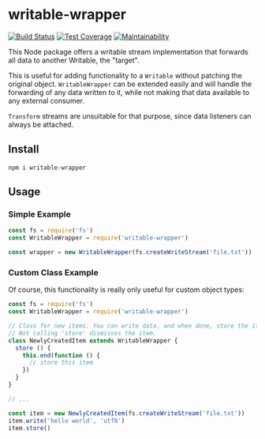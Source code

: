 # writable-wrapper

[![Build Status](https://travis-ci.com/meyfa/writable-wrapper.svg?branch=master)](https://travis-ci.com/meyfa/writable-wrapper)
[![Test Coverage](https://api.codeclimate.com/v1/badges/1c1c78851c5a0ccda78b/test_coverage)](https://codeclimate.com/github/meyfa/writable-wrapper/test_coverage)
[![Maintainability](https://api.codeclimate.com/v1/badges/1c1c78851c5a0ccda78b/maintainability)](https://codeclimate.com/github/meyfa/writable-wrapper/maintainability)

This Node package offers a writable stream implementation that forwards all data
to another Writable, the "target".

This is useful for adding functionality to a `Writable` without patching the
original object. `WritableWrapper` can be extended easily and will handle the
forwarding of any data written to it, while not making that data available to
any external consumer.

`Transform` streams are unsuitable for that purpose, since data listeners can
always be attached.

## Install

```
npm i writable-wrapper
```

## Usage

### Simple Example

```javascript
const fs = require('fs')
const WritableWrapper = require('writable-wrapper')

const wrapper = new WritableWrapper(fs.createWriteStream('file.txt'))
```

### Custom Class Example

Of course, this functionality is really only useful for custom object types:

```javascript
const fs = require('fs')
const WritableWrapper = require('writable-wrapper')

// Class for new items. You can write data, and when done, store the item.
// Not calling 'store' dismisses the item.
class NewlyCreatedItem extends WritableWrapper {
  store () {
    this.end(function () {
      // store this item
    })
  }
}

// ...

const item = new NewlyCreatedItem(fs.createWriteStream('file.txt'))
item.write('hello world', 'utf8')
item.store()
```
